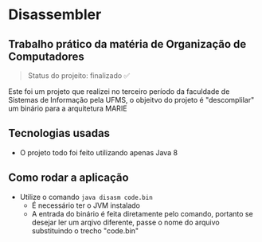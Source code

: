 <h1> Disassembler</h1>
  
  
<h2>Trabalho prático da matéria de Organização de Computadores</h2>

>Status do projeito: finalizado ✅

<p>Este foi um projeto que realizei no terceiro período da faculdade de Sistemas de Informação pela UFMS, o objeitvo do projeto é "descomplilar" um binário para a
  arquitetura MARIE<p>
    
## Tecnologias usadas
  + O projeto todo foi feito utilizando apenas Java 8

    
## Como rodar a aplicação
 * Utilize o comando `java disasm code.bin`
      + É necessário ter o JVM instalado
      + A entrada do binário é feita diretamente pelo comando, portanto se desejar ler um arqivo diferente, passe o nome do arquivo substituindo o trecho "code.bin"
 
